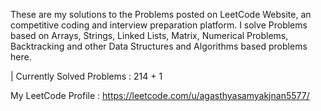 These are my solutions to the Problems posted on LeetCode Website, an competitive coding and interview preparation platform. 
I solve Problems based on Arrays, Strings, Linked Lists, Matrix, Numerical Problems, Backtracking and other Data Structures and Algorithms based problems here.

| Currently Solved Problems : 214 + 1

 My LeetCode Profile : https://leetcode.com/u/agasthyasamyakjnan5577/
